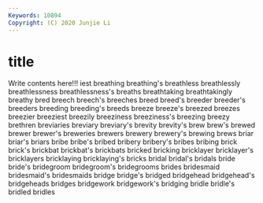 ```yaml
---
Keywords: 10894
Copyright: (C) 2020 Junjie Li
---
```


# title

Write contents here!!!
iest 
breathing 
breathing's 
breathless 
breathlessly 
breathlessness 
breathlessness's 
breaths 
breathtaking 
breathtakingly
breathy 
bred 
breech 
breech's 
breeches 
breed 
breed's 
breeder 
breeder's 
breeders
breeding 
breeding's 
breeds 
breeze 
breeze's 
breezed 
breezes 
breezier 
breeziest 
breezily
breeziness 
breeziness's 
breezing 
breezy 
brethren 
breviaries 
breviary 
breviary's 
brevity 
brevity's
brew 
brew's 
brewed 
brewer 
brewer's 
breweries 
brewers 
brewery 
brewery's 
brewing
brews 
briar 
briar's 
briars 
bribe 
bribe's 
bribed 
bribery 
bribery's 
bribes
bribing 
brick 
brick's 
brickbat 
brickbat's 
brickbats 
bricked 
bricking 
bricklayer 
bricklayer's
bricklayers 
bricklaying 
bricklaying's 
bricks 
bridal 
bridal's 
bridals 
bride 
bride's 
bridegroom
bridegroom's 
bridegrooms 
brides 
bridesmaid 
bridesmaid's 
bridesmaids 
bridge 
bridge's 
bridged 
bridgehead
bridgehead's 
bridgeheads 
bridges 
bridgework 
bridgework's 
bridging 
bridle 
bridle's 
bridled 
bridles
